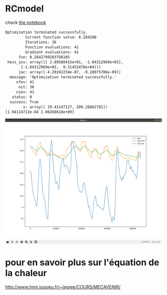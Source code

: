 # RCmodel

check [the notebook](RCmodel.ipynb)

```
Optimization terminated successfully.
         Current function value: 0.284280
         Iterations: 36
         Function evaluations: 41
         Gradient evaluations: 41
      fun: 0.2842799203798105
 hess_inv: array([[ 2.89580415e+01, -1.04312969e+03],
       [-1.04312969e+03,  9.31453478e+04]])
      jac: array([-4.20192234e-07, -9.28975706e-09])
  message: 'Optimization terminated successfully.'
     nfev: 41
      nit: 36
     njev: 41
   status: 0
  success: True
        x: array([ 19.41147127, 200.26861781])
[1.94114713e-04 2.00268618e+09]
```
![optim](RC_simple_w_recent_datas.png)

# pour en savoir plus sur l'équation de la chaleur

http://www.lmm.jussieu.fr/~lagree/COURS/MECAVENIR/
